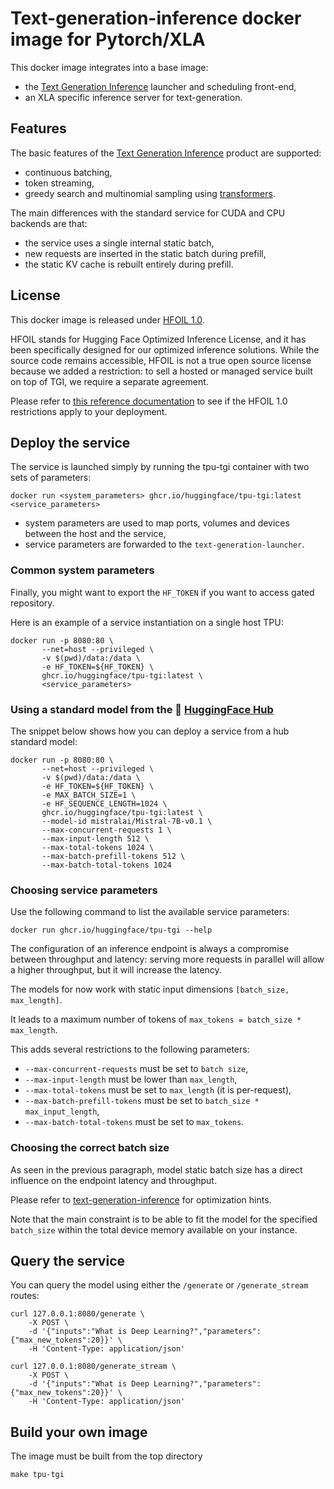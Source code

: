 # Text-generation-inference docker image for Pytorch/XLA

This docker image integrates into a base image:

- the [Text Generation Inference](https://github.com/huggingface/text-generation-inference) launcher and scheduling front-end,
- an XLA specific inference server for text-generation.

## Features

The basic features of the [Text Generation Inference](https://github.com/huggingface/text-generation-inference) product are supported:

- continuous batching,
- token streaming,
- greedy search and multinomial sampling using [transformers](https://huggingface.co/docs/transformers/generation_strategies#customize-text-generation).

The main differences with the standard service for CUDA and CPU backends are that:

- the service uses a single internal static batch,
- new requests are inserted in the static batch during prefill,
- the static KV cache is rebuilt entirely during prefill.

## License

This docker image is released under [HFOIL 1.0](https://github.com/huggingface/text-generation-inference/blob/bde25e62b33b05113519e5dbf75abda06a03328e/LICENSE).

HFOIL stands for Hugging Face Optimized Inference License, and it has been specifically designed for our optimized inference solutions. While the source code remains accessible, HFOIL is not a true open source license because we added a restriction: to sell a hosted or managed service built on top of TGI, we require a separate agreement.

Please refer to [this reference documentation](https://github.com/huggingface/text-generation-inference/issues/726) to see if the HFOIL 1.0 restrictions apply to your deployment.

## Deploy the service

The service is launched simply by running the tpu-tgi container with two sets of parameters:

```
docker run <system_parameters> ghcr.io/huggingface/tpu-tgi:latest <service_parameters>
```

- system parameters are used to map ports, volumes and devices between the host and the service,
- service parameters are forwarded to the `text-generation-launcher`.

### Common system parameters

Finally, you might want to export the `HF_TOKEN` if you want to access gated repository.

Here is an example of a service instantiation on a single host TPU:

```
docker run -p 8080:80 \
       --net=host --privileged \
       -v $(pwd)/data:/data \
       -e HF_TOKEN=${HF_TOKEN} \
       ghcr.io/huggingface/tpu-tgi:latest \
       <service_parameters>
```



### Using a standard model from the 🤗 [HuggingFace Hub](https://huggingface.co/models)


The snippet below shows how you can deploy a service from a hub standard model:

```
docker run -p 8080:80 \
       --net=host --privileged \
       -v $(pwd)/data:/data \
       -e HF_TOKEN=${HF_TOKEN} \
       -e MAX_BATCH_SIZE=1 \
       -e HF_SEQUENCE_LENGTH=1024 \
       ghcr.io/huggingface/tpu-tgi:latest \
       --model-id mistralai/Mistral-7B-v0.1 \
       --max-concurrent-requests 1 \
       --max-input-length 512 \
       --max-total-tokens 1024 \
       --max-batch-prefill-tokens 512 \
       --max-batch-total-tokens 1024
```


### Choosing service parameters

Use the following command to list the available service parameters:

```
docker run ghcr.io/huggingface/tpu-tgi --help
```

The configuration of an inference endpoint is always a compromise between throughput and latency: serving more requests in parallel will allow a higher throughput, but it will increase the latency.

The models for now work with static input dimensions `[batch_size, max_length]`.

It leads to a maximum number of tokens of `max_tokens = batch_size * max_length`.

This adds several restrictions to the following parameters:

- `--max-concurrent-requests` must be set to `batch size`,
- `--max-input-length` must be lower than `max_length`,
- `--max-total-tokens` must be set to `max_length` (it is per-request),
- `--max-batch-prefill-tokens` must be set to `batch_size * max_input_length`,
- `--max-batch-total-tokens` must be set to `max_tokens`.

### Choosing the correct batch size

As seen in the previous paragraph, model static batch size has a direct influence on the endpoint latency and throughput.

Please refer to [text-generation-inference](https://github.com/huggingface/text-generation-inference) for optimization hints.

Note that the main constraint is to be able to fit the model for the specified `batch_size` within the total device memory available
on your instance.

## Query the service

You can query the model using either the `/generate` or `/generate_stream` routes:

```
curl 127.0.0.1:8080/generate \
    -X POST \
    -d '{"inputs":"What is Deep Learning?","parameters":{"max_new_tokens":20}}' \
    -H 'Content-Type: application/json'
```

```
curl 127.0.0.1:8080/generate_stream \
    -X POST \
    -d '{"inputs":"What is Deep Learning?","parameters":{"max_new_tokens":20}}' \
    -H 'Content-Type: application/json'
```

## Build your own image

The image must be built from the top directory

```
make tpu-tgi
```
